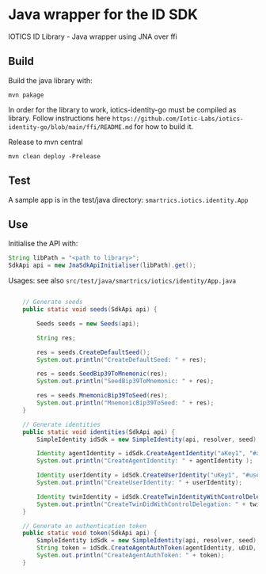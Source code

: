 # Java wrapper for the ID SDK

IOTICS ID Library - Java wrapper using JNA over ffi

## Build

Build the java library with:

`mvn pakage`

In order for the library to work, iotics-identity-go must be compiled as library.
Follow instructions here `https://github.com/Iotic-Labs/iotics-identity-go/blob/main/ffi/README.md` for how to build it.

Release to mvn central

`mvn clean deploy -Prelease`

## Test

A sample app is in the test/java directory: `smartrics.iotics.identity.App`

## Use

Initialise the API with:

```java
String libPath = "<path to library>";
SdkApi api = new JnaSdkApiInitialiser(libPath).get();
```

Usages: see also `src/test/java/smartrics/iotics/identity/App.java`

```java

    // Generate seeds
    public static void seeds(SdkApi api) {

        Seeds seeds = new Seeds(api);

        String res;

        res = seeds.CreateDefaultSeed();
        System.out.println("CreateDefaultSeed: " + res);

        res = seeds.SeedBip39ToMnemonic(res);
        System.out.println("SeedBip39ToMnemonic: " + res);

        res = seeds.MnemonicBip39ToSeed(res);
        System.out.println("MnemonicBip39ToSeed: " + res);
    }

    // Generate identities
    public static void identities(SdkApi api) {
        SimpleIdentity idSdk = new SimpleIdentity(api, resolver, seed);

        Identity agentIdentity = idSdk.CreateAgentIdentity("aKey1", "#app1");
        System.out.println("CreateAgentIdentity: " + agentIdentity );

        Identity userIdentity = idSdk.CreateUserIdentity("uKey1", "#user1");
        System.out.println("CreateUserIdentity: " + userIdentity);

        Identity twinIdentity = idSdk.CreateTwinIdentityWithControlDelegation(agentIdentity, "tKey1", "#tName");
        System.out.println("CreateTwinDidWithControlDelegation: " + twinIdentity);
    }

    // Generate an authentication token
    public static void token(SdkApi api) {
        SimpleIdentity idSdk = new SimpleIdentity(api, resolver, seed);
        String token = idSdk.CreateAgentAuthToken(agentIdentity, uDiD, Duration.ofHours(10));
        System.out.println("CreateAgentAuthToken: " + token);
    }

```
